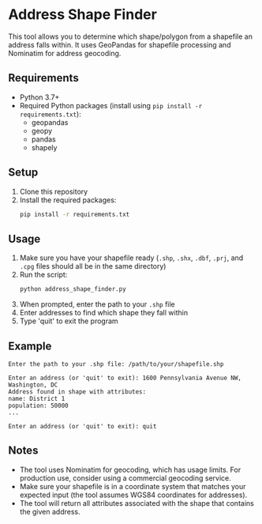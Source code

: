 # Address Shape Finder

This tool allows you to determine which shape/polygon from a shapefile an address falls within. It uses GeoPandas for shapefile processing and Nominatim for address geocoding.

## Requirements

- Python 3.7+
- Required Python packages (install using `pip install -r requirements.txt`):
  - geopandas
  - geopy
  - pandas
  - shapely

## Setup

1. Clone this repository
2. Install the required packages:
   ```bash
   pip install -r requirements.txt
   ```

## Usage

1. Make sure you have your shapefile ready (`.shp`, `.shx`, `.dbf`, `.prj`, and `.cpg` files should all be in the same directory)
2. Run the script:
   ```bash
   python address_shape_finder.py
   ```
3. When prompted, enter the path to your `.shp` file
4. Enter addresses to find which shape they fall within
5. Type 'quit' to exit the program

## Example

```
Enter the path to your .shp file: /path/to/your/shapefile.shp

Enter an address (or 'quit' to exit): 1600 Pennsylvania Avenue NW, Washington, DC
Address found in shape with attributes:
name: District 1
population: 50000
...

Enter an address (or 'quit' to exit): quit
```

## Notes

- The tool uses Nominatim for geocoding, which has usage limits. For production use, consider using a commercial geocoding service.
- Make sure your shapefile is in a coordinate system that matches your expected input (the tool assumes WGS84 coordinates for addresses).
- The tool will return all attributes associated with the shape that contains the given address. 
